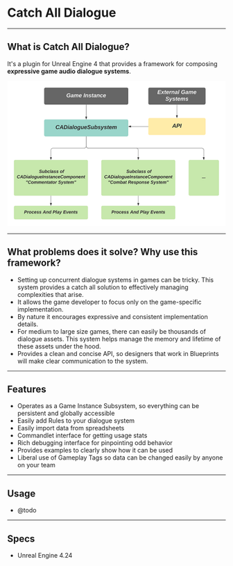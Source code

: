 # Catch All Dialogue

----
## What is Catch All Dialogue?
It's a plugin for Unreal Engine 4 that provides a framework for composing **expressive game audio dialogue systems**.

![Image of High Level Overview](https://github.com/cmacnair/Catch-All-Dialogue-UE4/blob/master/doc/High%20Level%20Overview.png)

----
## What problems does it solve? Why use this framework?
* Setting up concurrent dialogue systems in games can be tricky. This system provides a catch all solution to effectively managing complexities that arise.
* It allows the game developer to focus only on the game-specific implementation.
* By nature it encourages expressive and consistent implementation details.
* For medium to large size games, there can easily be thousands of dialogue assets. This system helps manage the memory and lifetime of these assets under the hood.
* Provides a clean and concise API, so designers that work in Blueprints will make clear communication to the system.

----
## Features
* Operates as a Game Instance Subsystem, so everything can be persistent and globally accessible
* Easily add Rules to your dialogue system
* Easily import data from spreadsheets
* Commandlet interface for getting usage stats
* Rich debugging interface for pinpointing odd behavior
* Provides examples to clearly show how it can be used
* Liberal use of Gameplay Tags so data can be changed easily by anyone on your team

----
## Usage
* @todo

----
## Specs
* Unreal Engine 4.24